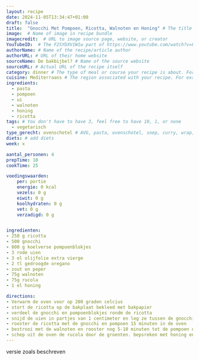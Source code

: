 ```yaml
---
layout: recipe
date: 2024-11-05T13:34:47+01:00
draft: false
title:  "Gnocchi Met Pompoen, Ricotta, Walnoten en Honing" # The title of your awesome recipe
image:  # Name of image in recipe bundle
imagecredit:  # URL to image source page, website, or creator
YouTubeID:  # The F2SYDXV1W1w part of https://www.youtube.com/watch?v=F2SYDXV1W1w
authorName: # Name of the recipe/article author
authorURL: # URL of their home website
sourceName: De bakbijbel? # Name of the source website
sourceURL: # Actual URL of the recipe itself
category: dinner # The type of meal or course your recipe is about. For example: "dinner", "entree", or "dessert".
cuisine: Mediterraans # The region associated with your recipe. For example, Italiaans, Mediterraans", or Eigen.
ingredients:
  - pasta
  - pompoen
  - ui
  - walnoten
  - honing
  - ricotta
tags: # You don't have to have 3, feel free to have 10, 1, or none
  - vegetarisch
type_gerecht: ovenschotel # AVG, pasta, ovenschotel, soep, curry, wrap, etc.
diets: # add diets
week: x

aantal_personen: 4
prepTime: 10
cookTime: 25

voedingswaarden:
    per: portie
    energie: 0 kcal
    vezels: 0 g
    eiwit: 0 g
    koolhydraten: 0 g
    vet: 0 g
    verzadigd: 0 g


ingredienten:
- 250 g ricotta
- 500 gnocchi
- 800 g koelverse pompoenblokjes
- 3 rode uien
- 3 el olijfolie extra vierge
- 2 tl gedroogde oregano
- zout en peper
- 75g walnoten
- 75g rucola
- 1 el honing

directions:
- Verwarm de oven voor op 200 graden celcius
- stort de ricotta op de bakplaat bekleed met bakpapier
- verdeel de gnocchi en pompoenblokjes rondm de ricotta
- snijd de uien in partjes van 1 centimeter en leg ze tussen de gnocchi en pompoen. Besprenkel met olijfolie en bestrooi met de oregano en zout en peper naar smaak.
- rooster de ricotta met de gnocchi en pompoen 15 minuten in de oven
- bestrooi met de walnoten en rooster nog 5-10 minuten tot de pompoen en rode ui gaar izjn.
- schep uit de oven de rucola door de groenten. bepsreken met honing en eventueel met wat extrra olijfolie
---
```


versie zoals beschreven
